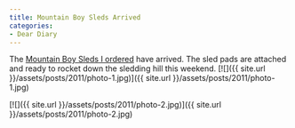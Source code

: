 ```yaml
---
title: Mountain Boy Sleds Arrived
categories:
- Dear Diary
---
```


The [Mountain Boy Sleds I ordered](/thingelstad/sorry-state-of-sleds) have arrived. The sled pads are attached and ready to rocket down the sledding hill this weekend.
[![]({{ site.url }}/assets/posts/2011/photo-1.jpg)]({{ site.url }}/assets/posts/2011/photo-1.jpg)

[![]({{ site.url }}/assets/posts/2011/photo-2.jpg)]({{ site.url }}/assets/posts/2011/photo-2.jpg)
